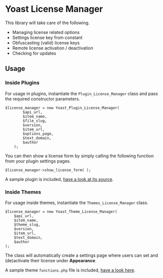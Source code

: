 Yoast License Manager
=====================

This library will take care of the following.

- Managing license related options
- Settings license key from constant
- Obfuscasting (valid) license keys
- Remote license activation / deactivation
- Checking for updates

## Usage

### Inside Plugins

For usage in plugins, instantiate the `Plugin_License_Manager` class and pass the required constructor parameters.

```
$license_manager = new Yoast_Plugin_License_Manager( 
		$api_url, 
		$item_name, 
		$file_slug, 
		$version, 
		$item_url, 
		$options_page, 
		$text_domain, 
		$author 
	);
```

You can then show a license form by simply calling the following function from your plugin settings pages.

```
$license_manager->show_license_form( );
```

A sample plugin is included, [have a look at its source](https://github.com/Yoast/License-Manager/blob/master/samples/sample-plugin.php).

### Inside Themes

For usage inside themes, instantiate the `Themes_License_Manager` class.

```
$license_manager = new Yoast_Theme_License_Manager( 
	$api_url, 
	$item_name, 
	$theme_slug, 
	$version, 
	$item_url, 
	$text_domain, 
	$author 
);
```

The class will automatically create a settings page where users can set and (de)activate their license under **Appearance**.

A sample theme `functions.php` file is included, [have a look here](https://github.com/Yoast/License-Manager/blob/master/samples/sample-theme-functions.php).

